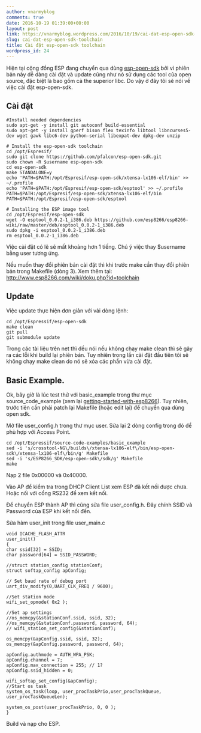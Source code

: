 ```yaml
---
author: vnarmyblog
comments: true
date: 2016-10-19 01:39:00+00:00
layout: post
link: https://vnarmyblog.wordpress.com/2016/10/19/cai-dat-esp-open-sdk-toolchain/
slug: cai-dat-esp-open-sdk-toolchain
title: Cài đặt esp-open-sdk toolchain
wordpress_id: 24
---
```


Hiện tại cộng đồng ESP đang chuyển qua dùng [esp-open-sdk](https://github.com/pfalcon/esp-open-sdk) bởi vì phiên bản này dễ dàng cài đặt và update cũng như nó sử dụng các tool của open source, đặc biệt là bao gồm cả the superior libc. Do vậy ở đây tôi sẽ nói về việc cài đặt esp-open-sdk.


## **Cài đặt**



    
    #Install needed dependencies
    sudo apt-get -y install git autoconf build-essential
    sudo apt-get -y install gperf bison flex texinfo libtool libncurses5-dev wget gawk libc6-dev python-serial libexpat-dev dpkg-dev unzip
    
    # Install the esp-open-sdk toolchain
    cd /opt/Espresif/
    sudo git clone https://github.com/pfalcon/esp-open-sdk.git
    sudo chown -R $username esp-open-sdk
    cd esp-open-sdk
    make STANDALONE=y
    echo 'PATH=$PATH:/opt/Espresif/esp-open-sdk/xtensa-lx106-elf/bin' >> ~/.profile
    echo 'PATH=$PATH:/opt/Espresif/esp-open-sdk/esptool' >> ~/.profile
    PATH=$PATH:/opt/Espresif/esp-open-sdk/xtensa-lx106-elf/bin
    PATH=$PATH:/opt/Espresif/esp-open-sdk/esptool
    
    # Installing the ESP image tool
    cd /opt/Espresif/esp-open-sdk
    wget -O esptool_0.0.2-1_i386.deb https://github.com/esp8266/esp8266-wiki/raw/master/deb/esptool_0.0.2-1_i386.deb
    sudo dpkg -i esptool_0.0.2-1_i386.deb
    rm esptool_0.0.2-1_i386.deb


Việc cài đặt có lẽ sẽ mất khoảng hơn 1 tiếng. Chú ý việc thay $username bằng user tương ứng.

Nếu muốn thay đổi phiên bản cài đặt thì khi trước make cần thay đổi phiên bản trong Makefile (dòng 3). Xem thêm tại: http://www.esp8266.com/wiki/doku.php?id=toolchain


## **Update**


Việc update thực hiện đơn giản với vài dòng lệnh:

    
    cd /opt/Espressif/esp-open-sdk
    make clean
    git pull
    git submodule update


Trong các tài liệu trên net thì đều nói nếu không chạy make clean thì sẽ gây ra các lỗi khi build lại phiên bản. Tuy nhiên trong lần cài đặt đầu tiên tôi sẽ không chạy make clean do nó sẽ xóa các phần vừa cài đặt.


## Basic Example.


Ok, bây giờ là lúc test thử với basic_example trong thư mục source_code_example (xem lại [getting-started-with-esp8266](http://chungcu-hanoi.net/ehoaviet.com/2015/10/24/getting-started-with-esp8266/)). Tuy nhiên, trước tiên cần phải patch lại Makefile (hoặc edit lại) để chuyển qua dùng open sdk.

Mở file user_config.h trong thư mục user. Sửa lại 2 dòng config trong đó để phù hợp với Access Point.

    
    cd /opt/Espressif/source-code-examples/basic_example
    sed -i 's/crosstool-NG\/builds\/xtensa-lx106-elf\/bin/esp-open-sdk\/xtensa-lx106-elf\/bin/g' Makefile
    sed -i 's/ESP8266_SDK/esp-open-sdk\/sdk/g' Makefile
    make


Nạp 2 file 0x00000 và 0x40000.

Vào AP để kiểm tra trong DHCP Client List xem ESP đã kết nối được chưa. Hoặc nối với cổng RS232 để xem kết nối.

Để chuyển ESP thành AP thì cũng sửa file user_config.h. Đây chính SSID và Password của ESP khi kết nối đến.

Sửa hàm user_init trong file user_main.c

    
    void ICACHE_FLASH_ATTR
    user_init()
    {
    char ssid[32] = SSID;
    char password[64] = SSID_PASSWORD;
    
    //struct station_config stationConf;
    struct softap_config apConfig;
    
    // Set baud rate of debug port
    uart_div_modify(0,UART_CLK_FREQ / 9600);
    
    //Set station mode
    wifi_set_opmode( 0x2 );
    
    //Set ap settings
    //os_memcpy(&stationConf.ssid, ssid, 32);
    //os_memcpy(&stationConf.password, password, 64);
    // wifi_station_set_config(&stationConf);
    
    os_memcpy(&apConfig.ssid, ssid, 32);
    os_memcpy(&apConfig.password, password, 64);
    
    apConfig.authmode = AUTH_WPA_PSK;
    apConfig.channel = 7;
    apConfig.max_connection = 255; // 1?
    apConfig.ssid_hidden = 0;
    
    wifi_softap_set_config(&apConfig);
    //Start os task
    system_os_task(loop, user_procTaskPrio,user_procTaskQueue, user_procTaskQueueLen);
    
    system_os_post(user_procTaskPrio, 0, 0 );
    }


Build và nạp cho ESP.
